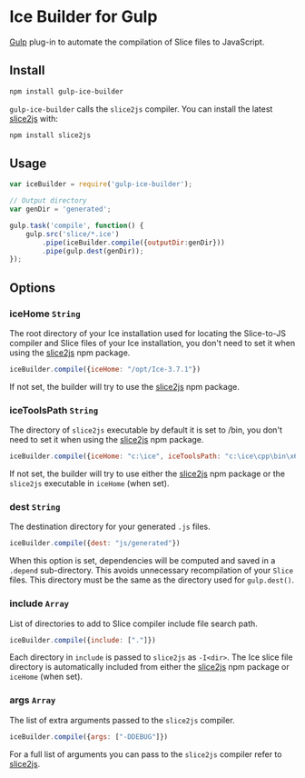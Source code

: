 # Ice Builder for Gulp
[Gulp](https://github.com/gulpjs/gulp) plug-in to automate the compilation of Slice files to JavaScript.

## Install
```bash
npm install gulp-ice-builder
```

`gulp-ice-builder` calls the `slice2js` compiler. You can install the latest [slice2js](https://github.com/zeroc-ice/npm-slice2js) with:

```bash
npm install slice2js
```

## Usage
```js
var iceBuilder = require('gulp-ice-builder');

// Output directory
var genDir = 'generated';

gulp.task('compile', function() {
    gulp.src('slice/*.ice')
        .pipe(iceBuilder.compile({outputDir:genDir}))
        .pipe(gulp.dest(genDir));
});
```

## Options

### iceHome `String`

The root directory of your Ice installation used for locating the Slice-to-JS compiler and Slice files of your
Ice installation, you don't need to set it when using the [slice2js](https://github.com/zeroc-ice/npm-slice2js) npm package.

```js
iceBuilder.compile({iceHome: "/opt/Ice-3.7.1"})
```

If not set, the builder will try to use the [slice2js](https://github.com/zeroc-ice/npm-slice2js) npm package.

### iceToolsPath `String`

The directory of `slice2js` executable by default it is set to <iceHome>/bin, you don't need
to set it when using the [slice2js](https://github.com/zeroc-ice/npm-slice2js) npm package.

```js
iceBuilder.compile({iceHome: "c:\ice", iceToolsPath: "c:\ice\cpp\bin\x64\Release"})
```

If not set, the builder will try to use either the [slice2js](https://github.com/zeroc-ice/npm-slice2js) npm package
or the `slice2js` executable in `iceHome` (when set).

### dest `String`

The destination directory for your generated `.js` files.

```js
iceBuilder.compile({dest: "js/generated"})
```

When this option is set, dependencies will be computed and saved in a `.depend` sub-directory. This avoids unnecessary
recompilation of your `Slice` files. This directory must be the same as the directory used for `gulp.dest()`.

### include `Array`

List of directories to add to Slice compiler include file search path.

```js
iceBuilder.compile({include: ["."]})
```

Each directory in `include` is passed to `slice2js` as `-I<dir>`. The Ice slice file
directory is automatically included from either the [slice2js](https://github.com/zeroc-ice/npm-slice2js) npm package or `iceHome` (when set).

### args `Array`

The list of extra arguments passed to the `slice2js` compiler.

```js
iceBuilder.compile({args: ["-DDEBUG"]})
```

For a full list of arguments you can pass to the `slice2js` compiler refer to [slice2js](https://github.com/zeroc-ice/npm-slice2js).
